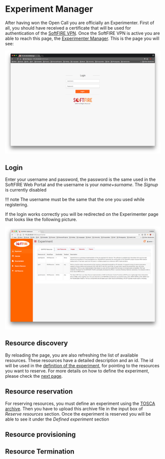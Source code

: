# Experiment Manager

After having won the Open Call you are officially an Experimenter. First of all, you should have received a certificate that will be used for authentication of the [SoftFIRE VPN][openvpnconfig]. Once the SoftFIRE VPN is active you are able to reach this page, the [Experimenter Manager][ex-man-link]. This is the page you will see:

![Experimenter Manager Login page][ex-man-login-page]

## Login

Enter your username and password, the password is the same used in the SoftFIRE Web Portal and the username is your _name+surname_. The _Signup_ is currently disabled

!!! note
    The username must be the same that the one you used while registering.

If the login works correctly you will be redirected on the Experimenter page that looks like the following picture.

![Experimenter Manager Experimenter page][ex-man-experimenter-page]

## Resource discovery

By reloading the page, you are also refreshing the list of available resources. These resources have a detailed description and an id. The id will be used in the [definition of the experiment](experiment-definition.md), for pointing to the resources you want to reserve. For more details on how to define the experiment, please check the [next page](experiment-definition.md).

## Resource reservation

For reserving resources, you must define an experiment using the [TOSCA archive][tosca-csar]. Then you have to upload this archive file in the input box of _Reserve resources_ section. Once the experiment is reserved you will be able to see it under the _Defined experiment_ section

## Resource provisioning



## Resource Termination
<!--
References
-->

[tosca-csar]:http://docs.oasis-open.org/tosca/TOSCA-Simple-Profile-YAML/v1.0/csd03/TOSCA-Simple-Profile-YAML-v1.0-csd03.html#_Toc419746172
[openvpnconfig]:openvpnconfig.md
[ex-man-link]:http://experimenter-manager.vpn.softfire.eu
[ex-man-login-page]:img/em-login.png
[ex-man-experimenter-page]:img/em-experimenter.png

<!---
 Script for open external links in a new tab
-->

<script type="text/javascript" charset="utf-8">
      // Creating custom :external selector
      $.expr[':'].external = function(obj){
          return !obj.href.match(/^mailto\:/)
                  && (obj.hostname != location.hostname);
      };
      $(function(){
        $('a:external').addClass('external');
        $(".external").attr('target','_blank');
      })
</script>
